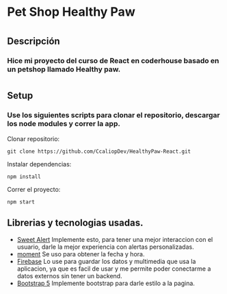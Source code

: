 # Pet Shop Healthy Paw

#

## Descripción

### Hice mi proyecto del curso de React en coderhouse basado en un petshop llamado Healthy paw.

#

## Setup

### Use los siguientes scripts para clonar el repositorio, descargar los node modules y correr la app.

Clonar repositorio:

```
git clone https://github.com/CcaliopDev/HealthyPaw-React.git
```

Instalar dependencias:

```
npm install
```

Correr el proyecto:

```
npm start
```

## Librerias y tecnologias usadas.

- [Sweet Alert](https://sweetalert2.github.io/)
  Implemente esto, para tener una mejor interaccion con el usuario, darle la mejor experiencia con alertas personalizadas.
- [moment](https://momentjs.com/)
  Se uso para obtener la fecha y hora.
- [Firebase](https://firebase.google.com/)
  Lo use para guardar los datos y multimedia que usa la aplicacion, ya que es facil de usar y me permite poder conectarme a datos externos sin tener un backend.
- [Bootstrap 5](https://getbootstrap.com/docs/5.0/getting-started/introduction/)
  Implemente bootstrap para darle estilo a la pagina.
